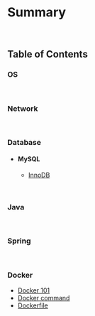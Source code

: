 # Summary

<br>

## Table of Contents

### OS

<br>

### Network

<br>

### Database

- #### MySQL
    - [InnoDB](./database/mysql/InnoDB.md)

<br>

### Java

<br>

### Spring

<br>

### Docker

- [Docker 101](./docker/00_docker%20101.md)
- [Docker command](./docker/01_docker%20command.md)
- [Dockerfile](./docker/02_dockerfile.md)